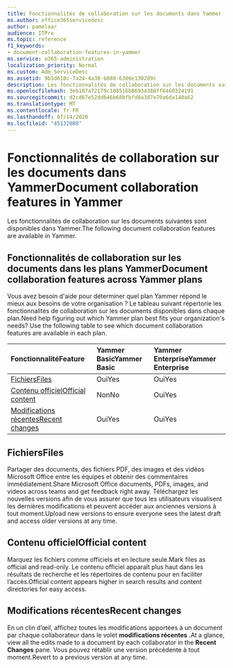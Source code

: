 ```yaml
---
title: Fonctionnalités de collaboration sur les documents dans Yammer
ms.author: office365servicedesc
author: pamelaar
audience: ITPro
ms.topic: reference
f1_keywords:
- document-collaboration-features-in-yammer
ms.service: o365-administration
localization_priority: Normal
ms.custom: Adm_ServiceDesc
ms.assetid: 9b5d618c-7a24-4a30-b880-6306e130209c
description: Les fonctionnalités de collaboration sur les documents suivantes sont disponibles dans Yammer.
ms.openlocfilehash: 3eb187a72179c108516b86934388ff6460324191
ms.sourcegitcommit: d2cd67e52dd646b68bfbfd8a387e70a6da140a62
ms.translationtype: MT
ms.contentlocale: fr-FR
ms.lasthandoff: 07/14/2020
ms.locfileid: "45132088"
---
```

# <a name="document-collaboration-features-in-yammer"></a><span data-ttu-id="d3073-103">Fonctionnalités de collaboration sur les documents dans Yammer</span><span class="sxs-lookup"><span data-stu-id="d3073-103">Document collaboration features in Yammer</span></span>

<span data-ttu-id="d3073-104">Les fonctionnalités de collaboration sur les documents suivantes sont disponibles dans Yammer.</span><span class="sxs-lookup"><span data-stu-id="d3073-104">The following document collaboration features are available in Yammer.</span></span>
  
## <a name="document-collaboration-features-across-yammer-plans"></a><span data-ttu-id="d3073-105">Fonctionnalités de collaboration sur les documents dans les plans Yammer</span><span class="sxs-lookup"><span data-stu-id="d3073-105">Document collaboration features across Yammer plans</span></span>

<span data-ttu-id="d3073-p101">Vous avez besoin d'aide pour déterminer quel plan Yammer répond le mieux aux besoins de votre organisation ? Le tableau suivant répertorie les fonctionnalités de collaboration sur les documents disponibles dans chaque plan.</span><span class="sxs-lookup"><span data-stu-id="d3073-p101">Need help figuring out which Yammer plan best fits your organization's needs? Use the following table to see which document collaboration features are available in each plan.</span></span>
  
|<span data-ttu-id="d3073-108">**Fonctionnalité**</span><span class="sxs-lookup"><span data-stu-id="d3073-108">**Feature**</span></span>|<span data-ttu-id="d3073-109">**Yammer Basic**</span><span class="sxs-lookup"><span data-stu-id="d3073-109">**Yammer Basic**</span></span>|<span data-ttu-id="d3073-110">**Yammer Enterprise**</span><span class="sxs-lookup"><span data-stu-id="d3073-110">**Yammer Enterprise**</span></span>|
|:-----|:-----|:-----|
|[<span data-ttu-id="d3073-111">Fichiers</span><span class="sxs-lookup"><span data-stu-id="d3073-111">Files</span></span>](document-collaboration-features-in-yammer.md#files) <br/> |<span data-ttu-id="d3073-112">Oui</span><span class="sxs-lookup"><span data-stu-id="d3073-112">Yes</span></span>  <br/> |<span data-ttu-id="d3073-113">Oui</span><span class="sxs-lookup"><span data-stu-id="d3073-113">Yes</span></span>  <br/> |
|[<span data-ttu-id="d3073-114">Contenu officiel</span><span class="sxs-lookup"><span data-stu-id="d3073-114">Official content</span></span>](document-collaboration-features-in-yammer.md#official-content) <br/> |<span data-ttu-id="d3073-115">Non</span><span class="sxs-lookup"><span data-stu-id="d3073-115">No</span></span>  <br/> |<span data-ttu-id="d3073-116">Oui</span><span class="sxs-lookup"><span data-stu-id="d3073-116">Yes</span></span>  <br/> |
|[<span data-ttu-id="d3073-117">Modifications récentes</span><span class="sxs-lookup"><span data-stu-id="d3073-117">Recent changes</span></span>](document-collaboration-features-in-yammer.md#recent-changes) <br/> |<span data-ttu-id="d3073-118">Oui</span><span class="sxs-lookup"><span data-stu-id="d3073-118">Yes</span></span>  <br/> |<span data-ttu-id="d3073-119">Oui</span><span class="sxs-lookup"><span data-stu-id="d3073-119">Yes</span></span>  <br/> |

## <a name="files"></a><span data-ttu-id="d3073-120">Fichiers</span><span class="sxs-lookup"><span data-stu-id="d3073-120">Files</span></span>

<span data-ttu-id="d3073-121">Partager des documents, des fichiers PDF, des images et des vidéos Microsoft Office entre les équipes et obtenir des commentaires immédiatement.</span><span class="sxs-lookup"><span data-stu-id="d3073-121">Share Microsoft Office documents, PDFs, images, and videos across teams and get feedback right away.</span></span> <span data-ttu-id="d3073-122">Téléchargez les nouvelles versions afin de vous assurer que tous les utilisateurs visualisent les dernières modifications et peuvent accéder aux anciennes versions à tout moment.</span><span class="sxs-lookup"><span data-stu-id="d3073-122">Upload new versions to ensure everyone sees the latest draft and access older versions at any time.</span></span>
  
## <a name="official-content"></a><span data-ttu-id="d3073-123">Contenu officiel</span><span class="sxs-lookup"><span data-stu-id="d3073-123">Official content</span></span>

<span data-ttu-id="d3073-124">Marquez les fichiers comme officiels et en lecture seule.</span><span class="sxs-lookup"><span data-stu-id="d3073-124">Mark files as official and read-only.</span></span> <span data-ttu-id="d3073-125">Le contenu officiel apparaît plus haut dans les résultats de recherche et les répertoires de contenu pour en faciliter l’accès.</span><span class="sxs-lookup"><span data-stu-id="d3073-125">Official content appears higher in search results and content directories for easy access.</span></span>

## <a name="recent-changes"></a><span data-ttu-id="d3073-126">Modifications récentes</span><span class="sxs-lookup"><span data-stu-id="d3073-126">Recent changes</span></span>

<span data-ttu-id="d3073-127">En un clin d’œil, affichez toutes les modifications apportées à un document par chaque collaborateur dans le volet **modifications récentes** .</span><span class="sxs-lookup"><span data-stu-id="d3073-127">At a glance, view all the edits made to a document by each collaborator in the **Recent Changes** pane.</span></span> <span data-ttu-id="d3073-128">Vous pouvez rétablir une version précédente à tout moment.</span><span class="sxs-lookup"><span data-stu-id="d3073-128">Revert to a previous version at any time.</span></span>
  